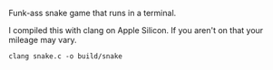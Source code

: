 Funk-ass snake game that runs in a terminal.

I compiled this with clang on Apple Silicon. If you aren't on that your mileage may vary.

```
clang snake.c -o build/snake
```
